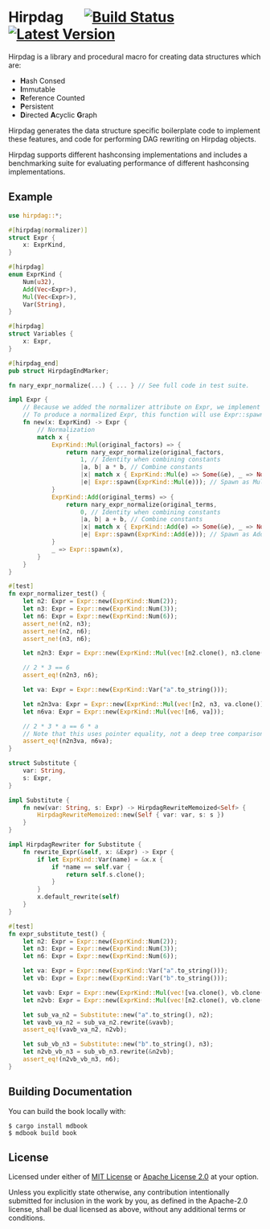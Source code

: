 # Hirpdag &emsp; [![Build Status]][actions] [![Latest Version]][crates.io]

[Build Status]: https://img.shields.io/github/workflow/status/hirpdag/hirpdag/CI/main
[actions]: https://github.com/hirpdag/hirpdag/actions?query=branch%3Amain
[Latest Version]: https://img.shields.io/crates/v/hirpdag.svg
[crates.io]: https://crates.io/crates/hirpdag

Hirpdag is a library and procedural macro for creating data structures which are:

-   **H**ash Consed
-   **I**mmutable
-   **R**eference Counted
-   **P**ersistent
-   **D**irected **A**cyclic **G**raph

Hirpdag generates the data structure specific boilerplate code to implement these features,
and code for performing DAG rewriting on Hirpdag objects.

Hirpdag supports different hashconsing implementations and includes a
benchmarking suite for evaluating performance of different hashconsing implementations.

## Example

```rust
use hirpdag::*;

#[hirpdag(normalizer)]
struct Expr {
    x: ExprKind,
}

#[hirpdag]
enum ExprKind {
    Num(u32),
    Add(Vec<Expr>),
    Mul(Vec<Expr>),
    Var(String),
}

#[hirpdag]
struct Variables {
    x: Expr,
}

#[hirpdag_end]
pub struct HirpdagEndMarker;

fn nary_expr_normalize(...) { ... } // See full code in test suite.

impl Expr {
    // Because we added the normalizer attribute on Expr, we implement Expr::new(...).
    // To produce a normalized Expr, this function will use Expr::spawn(...).
    fn new(x: ExprKind) -> Expr {
        // Normalization
        match x {
            ExprKind::Mul(original_factors) => {
                return nary_expr_normalize(original_factors,
                    1, // Identity when combining constants
                    |a, b| a * b, // Combine constants
                    |x| match x { ExprKind::Mul(e) => Some(&e), _ => None }, // Flatten nested Mul
                    |e| Expr::spawn(ExprKind::Mul(e))); // Spawn as Mul
            }
            ExprKind::Add(original_terms) => {
                return nary_expr_normalize(original_terms,
                    0, // Identity when combining constants
                    |a, b| a + b, // Combine constants
                    |x| match x { ExprKind::Add(e) => Some(&e), _ => None }, // Flatten nested Add
                    |e| Expr::spawn(ExprKind::Add(e))); // Spawn as Add
            }
            _ => Expr::spawn(x),
        }
    }
}

#[test]
fn expr_normalizer_test() {
    let n2: Expr = Expr::new(ExprKind::Num(2));
    let n3: Expr = Expr::new(ExprKind::Num(3));
    let n6: Expr = Expr::new(ExprKind::Num(6));
    assert_ne!(n2, n3);
    assert_ne!(n2, n6);
    assert_ne!(n3, n6);

    let n2n3: Expr = Expr::new(ExprKind::Mul(vec![n2.clone(), n3.clone()]));

    // 2 * 3 == 6
    assert_eq!(n2n3, n6);

    let va: Expr = Expr::new(ExprKind::Var("a".to_string()));

    let n2n3va: Expr = Expr::new(ExprKind::Mul(vec![n2, n3, va.clone()]));
    let n6va: Expr = Expr::new(ExprKind::Mul(vec![n6, va]));

    // 2 * 3 * a == 6 * a
    // Note that this uses pointer equality, not a deep tree comparison.
    assert_eq!(n2n3va, n6va);
}

struct Substitute {
    var: String,
    s: Expr,
}

impl Substitute {
    fn new(var: String, s: Expr) -> HirpdagRewriteMemoized<Self> {
        HirpdagRewriteMemoized::new(Self { var: var, s: s })
    }
}

impl HirpdagRewriter for Substitute {
    fn rewrite_Expr(&self, x: &Expr) -> Expr {
        if let ExprKind::Var(name) = &x.x {
            if *name == self.var {
                return self.s.clone();
            }
        }
        x.default_rewrite(self)
    }
}

#[test]
fn expr_substitute_test() {
    let n2: Expr = Expr::new(ExprKind::Num(2));
    let n3: Expr = Expr::new(ExprKind::Num(3));
    let n6: Expr = Expr::new(ExprKind::Num(6));

    let va: Expr = Expr::new(ExprKind::Var("a".to_string()));
    let vb: Expr = Expr::new(ExprKind::Var("b".to_string()));

    let vavb: Expr = Expr::new(ExprKind::Mul(vec![va.clone(), vb.clone()]));
    let n2vb: Expr = Expr::new(ExprKind::Mul(vec![n2.clone(), vb.clone()]));

    let sub_va_n2 = Substitute::new("a".to_string(), n2);
    let vavb_va_n2 = sub_va_n2.rewrite(&vavb);
    assert_eq!(vavb_va_n2, n2vb);

    let sub_vb_n3 = Substitute::new("b".to_string(), n3);
    let n2vb_vb_n3 = sub_vb_n3.rewrite(&n2vb);
    assert_eq!(n2vb_vb_n3, n6);
}
```

## Building Documentation

You can build the book locally with:

```
$ cargo install mdbook
$ mdbook build book
```

## License

Licensed under either of [MIT License][licensemit] or [Apache License 2.0][licenseapache] at your option.

[licensemit]: LICENSE-MIT
[licenseapache]: LICENSE-APACHE

Unless you explicitly state otherwise, any contribution intentionally submitted for inclusion in the work by you,
as defined in the Apache-2.0 license, shall be dual licensed as above, without any additional terms or conditions.
